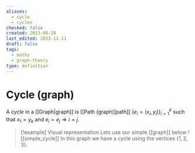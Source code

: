 ```yaml
---
aliases:
  - cycle
  - cycles
checked: false
created: 2023-08-28
last_edited: 2023-11-11
draft: false
tags:
  - maths
  - graph-theory
type: definition
---
```

# Cycle (graph)

A *cycle* in a [[Graph|graph]] is [[Path (graph)|path]] $\{e_i = (x_i, y_i)\}_{i=1}^{k}$  such that $x_1 = y_k$ and $e_i = e_j \Rightarrow i = j$.

> [!example] Visual representation
> Lets use our simple [[graph]] below
> ![[simple_cycle]]
> In this graph we have a cycle using the vertices $\{1,2,3\}$.
